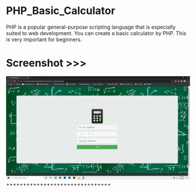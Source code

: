 # PHP_Basic_Calculator
PHP is a popular general-purpose scripting language that is especially suited to web development. You can create a basic calculator by PHP. This is very important for beginners.

# Screenshot >>>
![alt text](https://github.com/AhsanParadise/PHP_Basic_Calculator/blob/master/ScreenShot.jpg?raw=true)
+++++++++++++++++++++++++++++++
